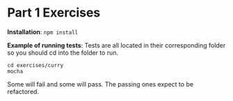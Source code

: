 Part 1 Exercises
==================

**Installation**:
`npm install`

**Example of running tests**:
Tests are all located in their corresponding folder so you should cd into the folder to run.

```
cd exercises/curry
mocha 
```

Some will fail and some will pass. The passing ones expect to be refactored.
